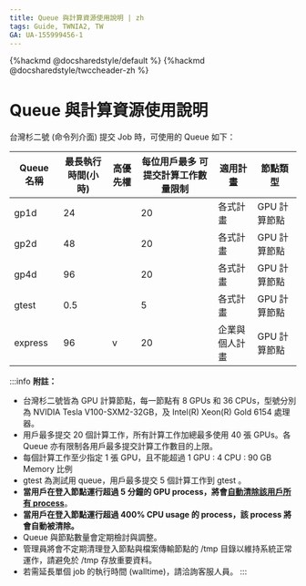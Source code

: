 ```yaml
---
title: Queue 與計算資源使用說明 | zh
tags: Guide, TWNIA2, TW
GA: UA-155999456-1
---
```


{%hackmd @docsharedstyle/default %}
{%hackmd @docsharedstyle/twccheader-zh %}

# Queue 與計算資源使用說明

台灣杉二號 (命令列介面) 提交 Job 時，可使用的 Queue 如下：

| Queue 名稱 | 最長執行時間(小時) | 高優先權 | 每位用戶最多 可提交計算工作數量限制 | 適用計畫       | 節點類型     |
| ---------- | ------------------ | -------- | ---------------- | -------------- | ------------ |
| gp1d       | 24                 |          | 20               | 各式計畫       | GPU 計算節點 |
| gp2d       | 48                 |          | 20               | 各式計畫       | GPU 計算節點 |
| gp4d       | 96                 |          | 20               | 各式計畫       | GPU 計算節點 |
| gtest      | 0.5                |          | 5                | 各式計畫       | GPU 計算節點 |
| express    | 96                 | v        | 20               | 企業與個人計畫 | GPU 計算節點 |

:::info
<i class="fa fa-paperclip fa-20" aria-hidden="true"></i> **附註：**

- 台灣杉二號皆為 GPU 計算節點，每一節點有 8 GPUs 和 36 CPUs，型號分別為 NVIDIA Tesla V100-SXM2-32GB，及 Intel(R) Xeon(R) Gold 6154 處理器。
- 用戶最多提交 20 個計算工作，所有計算工作加總最多使用 40 張 GPUs。各 Queue 亦有限制各用戶最多提交計算工作數目的上限。
- 每個計算工作至少指定 1 張 GPU，且不能超過  1 GPU : 4 CPU : 90 GB Memory 比例
- gtest 為測試用 queue，用戶最多提交 5 個計算工作到 gtest 。
- **當用戶在登入節點運行超過 5 分鐘的 GPU process，將會<ins>自動清除該用戶所有 process</ins>**。
- **當用戶在登入節點運行超過 400% CPU usage 的 process，該 process 將會自動被清除。**
- Queue 與節點數量會定期檢討與調整。
- 管理員將會不定期清理登入節點與檔案傳輸節點的 /tmp 目錄以維持系統正常運作，請避免於 /tmp 存放重要資料。
- 若需延長單個 job 的執行時間 (walltime)，請洽詢客服人員。
:::
